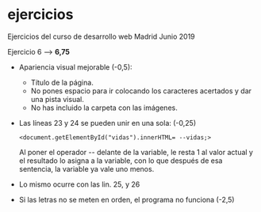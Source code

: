 # ejercicios
Ejercicios del curso de desarrollo web Madrid Junio 2019

Ejercicio 6 --> **6,75**

- Apariencia visual mejorable (-0,5):
  - Título de la página.
  - No pones espacio para ir colocando los caracteres acertados y dar una pista visual.
  - No has incluido la carpeta con las imágenes.
- Las líneas 23 y 24 se pueden unir en una sola: (-0,25)

  `<document.getElementById("vidas").innerHTML= --vidas;>`
  
  Al poner el operador -- delante de la variable, le resta 1 al valor actual y el resultado lo asigna a la variable, con lo que después de esa sentencia, la variable ya vale uno menos.
  
- Lo mismo ocurre con las lin. 25, y 26
- Si las letras no se meten en orden, el programa no funciona (-2,5)
